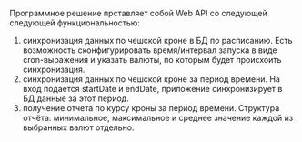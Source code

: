 Программное решение прставляет собой Web API со следующей следующей функциональностью:
1.	синхронизация данных по чешской кроне в БД по расписанию. Есть возможность сконфигурировать время/интервал запуска в виде cron-выражения и указать валюты, по которым будет происхоить синхронизация.
2.	синхронизация данных по чешской кроне за период времени. На вход подается startDate и endDate, приложение синхронизирует в БД данные за этот период.
3.	получение отчета по курсу кроны за период времени. Структура отчёта: минимальное, максимальное и среднее значение каждой из выбранных валют отдельно.
